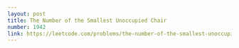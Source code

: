```yaml
---
layout: post
title: The Number of the Smallest Unoccupied Chair
number: 1942
link: https://leetcode.com/problems/the-number-of-the-smallest-unoccupied-chair
---
```

